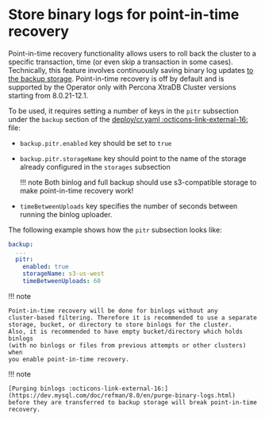# Store binary logs for point-in-time recovery

Point-in-time recovery functionality allows users to roll back the cluster to a
specific transaction, time (or even skip a transaction in some cases).
Technically, this feature involves continuously saving binary log updates
[to the backup storage](backups-storage.md). Point-in-time recovery is off by
default and is supported by the Operator only with Percona XtraDB Cluster
versions starting from 8.0.21-12.1.

To be used, it requires setting a number of keys in the `pitr` subsection
under the `backup` section of the [deploy/cr.yaml :octicons-link-external-16:](https://github.com/percona/percona-xtradb-cluster-operator/blob/main/deploy/cr.yaml) file:

* `backup.pitr.enabled` key should be set to `true`

* `backup.pitr.storageName` key should point to the name of the storage already
    configured in the `storages` subsection

    !!! note
        Both binlog and full backup should use s3-compatible storage to make
        point-in-time recovery work!

* `timeBetweenUploads` key specifies the number of seconds between running the
    binlog uploader.

The following example shows how the `pitr` subsection looks like:

```yaml
backup:
  ...
  pitr:
    enabled: true
    storageName: s3-us-west
    timeBetweenUploads: 60
```

!!! note

    Point-in-time recovery will be done for binlogs without any
    cluster-based filtering. Therefore it is recommended to use a separate
    storage, bucket, or directory to store binlogs for the cluster.
    Also, it is recommended to have empty bucket/directory which holds binlogs
    (with no binlogs or files from previous attempts or other clusters) when
    you enable point-in-time recovery.

!!! note

    [Purging binlogs :octicons-link-external-16:](https://dev.mysql.com/doc/refman/8.0/en/purge-binary-logs.html)
    before they are transferred to backup storage will break point-in-time recovery.
